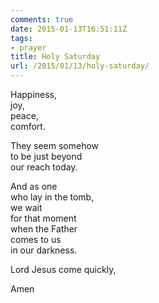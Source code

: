 ```yaml
---
comments: true
date: 2015-01-13T16:51:11Z
tags: 
- prayer
title: Holy Saturday
url: /2015/01/13/holy-saturday/
---
```


Happiness,  
joy,  
peace,  
comfort.  
  
They seem somehow  
to be just beyond  
our reach today.  
  
And as one   
who lay in the tomb,  
we wait  
for that moment  
when the Father  
comes to us  
in our darkness.  
  
Lord Jesus come quickly,  
  
Amen
